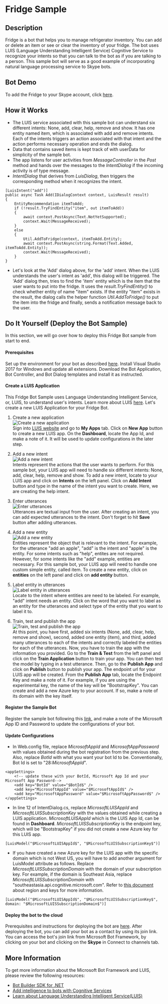 # Fridge Sample

## Description
Fridge is a bot that helps you to manage refrigerator inventory. You can add or delete an item or see or clear the inventory of your fridge. The bot uses LUIS (Language Understanding Intelligent Service) Cognitive Service to recognize your intents so that you can talk to the bot as if you are talking to a person. This sample bot will serve as a good example of incorporating natural language processing service to Skype bots.

## Bot Demo
To add the Fridge to your Skype account, click [here](https://join.skype.com/bot/b99fd107-6b43-449c-bdd2-7552190c9978).

## How it Works
- The LUIS service associated with this sample bot can understand six different intents: None, add, clear, help, remove and show. It has one entity named item, which is associated with add and remove intents. Each of the intents triggers an action associated with that intent and the action performs necessary operation and ends the dialog.
- Data that contains saved items is kept track of with userData for simplicity of the sample bot.
- The app listens for user activities from *MessageController* in the *Post* method and hands over the messages to the *IntentDialog* if the incoming activity is of type message.
- *IntentDialog* that derives from *LuisDialog*, then triggers the corresponding method when it recognizes the intent.

```
[LuisIntent("add")]
public async Task Add(IDialogContext context, LuisResult result)
{
    EntityRecommendation itemToAdd;
    if (!result.TryFindEntity("item", out itemToAdd))
    {
        await context.PostAsync(Text.NotYetSupported);
        context.Wait(MessageReceived);
    }
    else
    {
        Util.AddToFridge(context, itemToAdd.Entity);
        await context.PostAsync(string.Format(Text.Added, itemToAdd.Entity));
        context.Wait(MessageReceived);
    }
}
```
- Let's look at the 'Add' dialog above, for the 'add' intent. When the LUIS understands the user's intent as 'add', this dialog will be triggered. The 'Add' dialog then, tries to find the 'item' entity which is the item that the user wants to put into the fridge. It uses the *result.TryFindEntity()* to check whether entity of name "item" exists. If the entity "item" exists in the result, the dialog calls the helper function *Util.AddToFridge()* to put the item into the fridge and finally, sends a notification message back to the user.

## Do It Yourself (Deploy the Bot Sample)
In this section, we will go over how to deploy this Fridge Bot sample from start to end.

#### Prerequisites
Set up the environment for your bot as described [here](https://docs.microsoft.com/en-us/bot-framework/dotnet/bot-builder-dotnet-quickstart). Install Visual Studio 2017 for Windows and update all extensions. Download the Bot Application, Bot Controller, and Bot Dialog templates and install it as instructed.

#### Create a LUIS Application
This Fridge Bot Sample uses Language Understanding Intelligent Service, or, LUIS, to understand user's intents. Learn more about LUIS [here](https://docs.microsoft.com/en-us/azure/cognitive-services/LUIS/Home). Let's create a new LUIS Application for your Fridge Bot.

1. Create a new application <br />
![Create a new application](images/LUIS_create_a_new_app.png) <br />
Sign into [LUIS website](https://www.luis.ai) and go to **My Apps** tab. Click on **New App** button to create a new LUIS app. On the **Dashboard**, locate the App Id, and make a note of it. It will be used to update configurations in the later step.

2. Add a new intent <br />
![Add a new intent](images/LUIS_add_intent.png) <br />
Intents represent the actions that the user wants to perform. For this sample bot, your LUIS app will need to handle six different intents: None, add, clear, help, remove and show. To add a new intent, locate to your LUIS app and click on **Intents** on the left panel. Click on **Add Intent** button and type in the name of the intent you want to create. Here, we are creating the help intent.

3. Enter utterances <br />
![Enter utterances](images/LUIS_add_utterances.png) <br />
Utterances are textual input from the user. After creating an intent, you can add expected utterances to the intent. Don't forget to hit **Save** button after adding utterances.

4. Add a new entity <br />
![Add a new entity](images/LUIS_add_entity.png) <br />
Entities represent the object that is relevant to the intent. For example, for the utterance "add an apple", "add" is the intent and "apple" is the entity. For some intents such as "help", entites are not required. However, for some intents like the "add" example, entities are necessary. For this sample bot, your LUIS app will need to handle one custom simple entity, called item. To create a new entity, click on **entities** on the left panel and click on **add entity** button.

5. Label entity in utterances <br />
![Label entity in utterances](images/LUIS_label_entity.png) <br />
Locate to the intent where entities are need to be labeled. For example, "add" intent needs an entity. Click on the word that you want to label as an entity for the utterances and select type of the entity that you want to label it to.

6. Train, test and publish the app <br />
![Train, test and publish the app](images/LUIS_train_and_test.png) <br />
At this point, you have first, added six intents (None, add, clear, help, remove and show), second, added one entity (item), and third, added many utterances to each of the intents and correctly labeled the entities for each of the utterances. Now, you have to train the app with the information you provided. Go to the **Train & Test** from the left panel and click on the **Train Application** button to train your app. You can then test the model by typing in a test utterance. Then, go to the **Publish App** and click on **Publish** button to publish your app. The endpoint url for your LUIS app will be created. From the **Publish App** tab, locate the Endpoint Key and make a note of it. For example, if you are using the experimental key, the name of the key will be "BootstrapKey". You can create and add a new Azure key to your account. If so, make a note of its domain with the key itself.

#### Register the Sample Bot
Register the sample bot following this [link](https://docs.microsoft.com/en-us/bot-framework/portal-register-bot), and make a note of the Microsoft App ID and Password to update the configurations of your bot.

#### Update Configurations
- In Web.config file, replace $MicrosoftAppId$ and $MicrosoftAppPassword$ with values obtained during the bot registration from the previous step. Also, replace $BotId$ with what you want your bot Id to be. Conventionally, Bot Id is set to "28:$MicrosoftAppId$".
```
<appSettings>
    <!-- update these with your BotId, Microsoft App Id and your Microsoft App Password-->
    <add key="BotId" value="$BotId$" />
    <add key="MicrosoftAppId" value="$MicrosoftAppId$" />
    <add key="MicrosoftAppPassword" value="$MicrosoftAppPassword$" />
</appSettings>
```
- In line 12 of IntentDialog.cs, replace $MicrosoftLUISAppId$ and $MicrosoftLUISSubscriptionKey$ with the values obtained while creating a LUIS application. $MicrosoftLUISAppId$ which is the LUIS App Id, can be found in **Dashboard**. $MicrosoftLUISSubscriptionKey$ is the endpoint key, which will be "BootstrapKey" if you did not create a new Azure key for this LUIS app.
```
[LuisModel("$MicrosoftLUISAppId$", "$MicrosoftLUISSubscriptionKey$")]
```
- If you have created a new Azure key for the LUIS app with the specific domain which is not West US, you will have to add another argument for LuisModel attribute as follows. Replace $MicrosoftLUISSubscriptionDomain$ with the domain of your subscription key. For example, if the domain is Southeast Asia, replace $MicrosoftLUISSubscriptionDomain$ with "southeastasia.api.cognitive.microsoft.com". Refer to [this document](https://docs.microsoft.com/en-us/bot-framework/dotnet/bot-builder-dotnet-luis-dialogs#regions-and-keys) about region and keys for more information.
```
[LuisModel("$MicrosoftLUISAppId$", "$MicrosoftLUISSubscriptionKey$", domain: "$MicrosoftLUISSubscriptionDomain$")]
```

#### Deploy the bot to the cloud
Prerequisites and instructions for deploying the bot are [here](https://docs.microsoft.com/en-us/bot-framework/deploy-bot-overview). After deploying the bot, you can add your bot as a contact by using its join link. You can access the bot's join link from Microsoft Bot Framework, by clicking on your bot and clicking on the **Skype** in Connect to channels tab.


## More Information
To get more information about the Microsoft Bot Framework and LUIS, please review the following resources:
- [Bot Builder SDK for .NET](https://docs.microsoft.com/en-us/bot-framework/dotnet/bot-builder-dotnet-overview)
- [Add intelligence to bots with Cognitive Services](https://docs.microsoft.com/en-us/bot-framework/cognitive-services-bot-intelligence-overview#language-understanding)
- [Learn about Language Understanding Intelligent Service(LUIS)](https://docs.microsoft.com/en-us/bot-framework/cognitive-services-bot-intelligence-overview#language-understanding) <br /> <br />